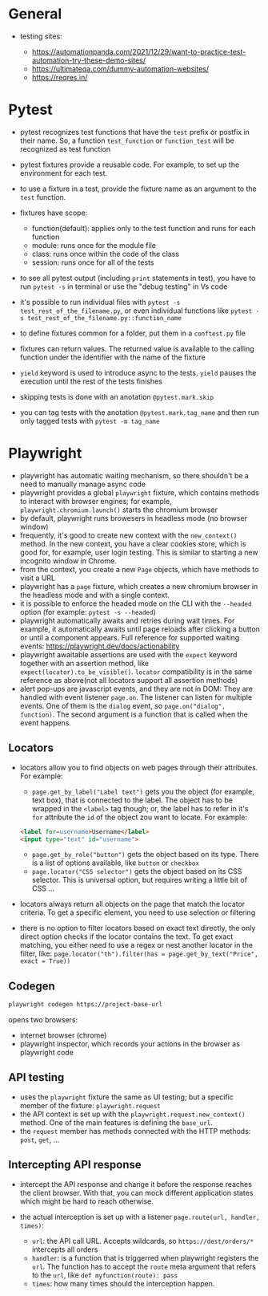 # General

- testing sites:

  + https://automationpanda.com/2021/12/29/want-to-practice-test-automation-try-these-demo-sites/
  + https://ultimateqa.com/dummy-automation-websites/
  + https://reqres.in/

# Pytest

- pytest recognizes test functions that have the `test` prefix or postfix in their name. So, a function `test_function` or `function_test` will be recognized as test function
- pytest fixtures provide a reusable code. For example, to set up the environment for each test.
- to use a fixture in a test, provide the fixture name as an argument to the `test` function.
- fixtures have scope:

  - function(default): applies only to the test function and runs for each function
  - module: runs once for the module file
  - class: runs once within the code of the class
  - session: runs once for all of the tests

- to see all pytest output (including `print` statements in test), you have to run `pytest -s` in terminal or use the "debug testing" in Vs code
- it's possible to run individual files with `pytest -s test_rest_of_the_filename.py`, or even individual functions like `pytest -s test_rest_of_the_filename.py::function_name`
- to define fixtures common for a folder, put them in a `conftest.py` file
- fixtures can return values. The returned value is available to the calling function under the identifier with the name of the fixture 
- `yield` keyword is used to introduce async to the tests. `yield` pauses the execution until the rest of the tests finishes
- skipping tests is done with an anotation `@pytest.mark.skip`
- you can tag tests with the anotation `@pytest.mark.tag_name` and then run only tagged tests with `pytest -m tag_name`

# Playwright

- playwright has automatic waiting mechanism, so there shouldn't be a need to manually manage async code
- playwright provides a global `playwright` fixture, which contains methods to interact with browser engines; for example, `playwright.chromium.launch()` starts the chromium browser
- by default, playwright runs browesers in headless mode (no browser window)
- frequently, it's good to create new context with the `new_context()` method. In the new context, you have a clear cookies store, which is good for, for example, user login testing. This is similar to starting a new incognito window in Chrome.
- from the context, you create a new `Page` objects, which have methods to visit a URL
- playwright has a `page` fixture, which creates a new chromium browser in the headless mode and with a single context. 
- it is possible to enforce the headed mode on the CLI with the `--headed` option (for example: `pytest -s --headed`)
- playwright automatically awaits and retries during wait times. For example, it automatically awaits until page reloads after clicking a button or until a component appears. Full reference for supported waiting events: https://playwright.dev/docs/actionability
- playwright awaitable assertions are used with the `expect` keyword together with an assertion method, like `expect(locator).to_be_visible()`. `locator` compatibility is in the same reference as above(not all locators support all assertion methods)
- alert pop-ups are javascript events, and they are not in DOM: They are handled with event listener `page.on`. The listener can listen for multiple events. One of them is the `dialog` event, so `page.on("dialog", function)`. The second argument is a function that is called when the event happens.

## Locators

- locators allow you to find objects on web pages through their attributes. For example:

  - `page.get_by_label("Label text")` gets you the object (for example, text box), that is connected to the label. The object has to be wrapped in the `<label>` tag though; or, the label has to refer in it's `for` attribute the `id` of the object zou want to locate. For example:

  ```html
  <label for=username>Username</label>
  <input type="text" id="username">
  ```

  - `page.get_by_role("button")` gets the object based on its type. There is a list of options available, like `button` or `checkbox`
  - `page.locator("CSS selector")` gets the object based on its CSS selector. This is universal option, but requires writing a little bit of CSS ...

- locators always return all objects on the page that match the locator criteria. To get a specific element, you need to use selection or filtering
- there is no option to filter locators based on exact text directly, the only direct option checks if the locator contains the text. To get exact matching, you either need to use a regex or nest another locator in the filter, like: `page.locator("th").filter(has = page.get_by_text("Price", exact = True))`

## Codegen

```sh
playwright codegen https://project-base-url
```

opens two browsers:

- internet browser (chrome)
- playwright inspector, which records your actions in the browser as playwright code

## API testing

- uses the `playwright` fixture the same as UI testing; but a specific member of the fixture: `playwright.request`
- the API context is set up with the `playwright.request.new_context()` method. One of the main features is defining the `base_url`.
- the `request` member has methods connected with the HTTP methods: `post`, `get`, ...

## Intercepting API response

- intercept the API response and change it before the response reaches the client browser. With that, you can mock different application states which might be hard to reach otherwise.
- the actual interception is set up with a listener `page.route(url, handler, times)`:

  + `url`: the API call URL. Accepts wildcards, so `https://dest/orders/*` intercepts all orders
  + `handler`: is a function that is triggerred when playwright registers the `url`. The function has to accept the `route` meta argument that refers to the `url`, like `def myfunction(route): pass`
  + `times`: how many times should the interception happen. 